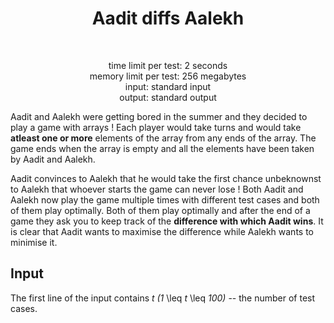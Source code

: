 <h1 align="center">Aadit diffs Aalekh</h1><br>
<p align="center">
time limit per test: 2 seconds <br>
memory limit per test: 256 megabytes <br>
input: standard input <br>
output: standard output
</p>

Aadit and Aalekh were getting bored in the summer and they decided to play a game with arrays !
Each player would take turns and would take **atleast one or more** elements of the array from any ends of the array.
The game ends when the array is empty and all the elements have been taken by Aadit and Aalekh.

Aadit convinces to Aalekh that he would take the first chance unbeknownst to Aalekh that whoever starts the game can never lose !
Both Aadit and Aalekh now play the game multiple times with different test cases and both of them play optimally.
Both of them play optimally and after the end of a game they ask you to keep track of the **difference with which Aadit wins**.
It is clear that Aadit wants to maximise the difference while Aalekh wants to minimise it.

## Input
The first line of the input contains *t (1* \leq *t* \leq *100)* -- the number of test cases.

